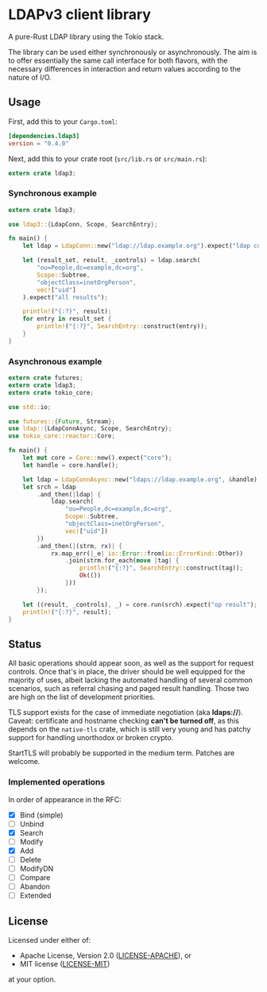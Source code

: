 # LDAPv3 client library

A pure-Rust LDAP library using the Tokio stack.

The library can be used either synchronously or asynchronously. The aim is to
offer essentially the same call interface for both flavors, with the necessary
differences in interaction and return values according to the nature of I/O.

## Usage

First, add this to your `Cargo.toml`:

```toml
[dependencies.ldap3]
version = "0.4.0"
```

Next, add this to your crate root (`src/lib.rs` or `src/main.rs`):

```rust
extern crate ldap3;
```

### Synchronous example

```rust
extern crate ldap3;

use ldap3::{LdapConn, Scope, SearchEntry};

fn main() {
    let ldap = LdapConn::new("ldap://ldap.example.org").expect("ldap conn");

    let (result_set, result, _controls) = ldap.search(
        "ou=People,dc=example,dc=org",
        Scope::Subtree,
        "objectClass=inetOrgPerson",
        vec!["uid"]
    ).expect("all results");

    println!("{:?}", result);
    for entry in result_set {
        println!("{:?}", SearchEntry::construct(entry));
    }
}
```

### Asynchronous example

```rust
extern crate futures;
extern crate ldap3;
extern crate tokio_core;

use std::io;

use futures::{Future, Stream};
use ldap::{LdapConnAsync, Scope, SearchEntry};
use tokio_core::reactor::Core;

fn main() {
    let mut core = Core::new().expect("core");
    let handle = core.handle();

    let ldap = LdapConnAsync::new("ldaps://ldap.example.org", &handle).expect("ldap conn");
    let srch = ldap
        .and_then(|ldap| {
            ldap.search(
                "ou=People,dc=example,dc=org",
                Scope::Subtree,
                "objectClass=inetOrgPerson",
                vec!["uid"])
        })
        .and_then(|(strm, rx)| {
            rx.map_err(|_e| io::Error::from(io::ErrorKind::Other))
                .join(strm.for_each(move |tag| {
                    println!("{:?}", SearchEntry::construct(tag));
                    Ok(())
                }))
        });

    let ((result, _controls), _) = core.run(srch).expect("op result");
    println!("{:?}", result);
}
```

## Status

All basic operations should appear soon, as well as the support for request
controls. Once that's in place, the driver should be well equipped for the
majority of uses, albeit lacking the automated handling of several common
scenarios, such as referral chasing and paged result handling. Those two are
high on the list of development priorities.

TLS support exists for the case of immediate negotiation (aka __ldaps://__).
Caveat: certificate and hostname checking __can't be turned off__, as this
depends on the `native-tls` crate, which is still very young and has patchy
support for handling unorthodox or broken crypto.

StartTLS will probably be supported in the medium term. Patches are welcome.

### Implemented operations

In order of appearance in the RFC:

- [x] Bind (simple)
- [ ] Unbind
- [x] Search
- [ ] Modify
- [x] Add
- [ ] Delete
- [ ] ModifyDN
- [ ] Compare
- [ ] Abandon
- [ ] Extended

## License

Licensed under either of:

 * Apache License, Version 2.0 ([LICENSE-APACHE](LICENSE-APACHE)), or
 * MIT license ([LICENSE-MIT](LICENSE-MIT))

at your option.

